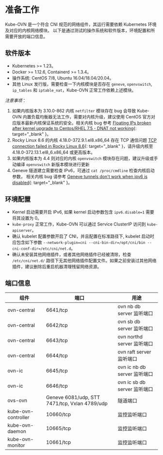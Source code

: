 # 准备工作

Kube-OVN 是一个符合 CNI 规范的网络组件，其运行需要依赖 Kubernetes 环境及对应的内核网络模块。
以下是通过测试的操作系统和软件版本，环境配置和所需要开放的端口信息。

## 软件版本

- Kubernetes >= 1.23。
- Docker >= 1.12.6, Containerd >= 1.3.4。
- 操作系统: CentOS 7/8, Ubuntu 16.04/18.04/20.04。
- 其他 Linux 发行版，需要检查一下内核模块是否存在 `geneve`, `openvswitch`, `ip_tables` 和 `iptable_nat`，Kube-OVN 正常工作依赖上述模块。

*注意事项*：

1. 如果内核版本为 3.10.0-862 内核 `netfilter` 模块存在 bug 会导致 Kube-OVN 内置负载均衡器无法工作，需要对内核升级，建议使用 CentOS 官方对应版本最新内核保证系统的安全。相关内核 bug 参考 [Floating IPs broken after kernel upgrade to Centos/RHEL 7.5 - DNAT not working](https://bugs.launchpad.net/neutron/+bug/1776778){: target="_blank" }。
2. Rocky Linux 8.6 的内核 4.18.0-372.9.1.el8.x86_64 存在 TCP 通信问题 [TCP connection failed in Rocky Linux 8.6](https://github.com/kubeovn/kube-ovn/issues/1647){: target="_blank" }，请升级内核至 4.18.0-372.13.1.el8_6.x86_64 或更高版本。
3. 如果内核版本为 4.4 则对应的内核 `openvswitch` 模块存在问题，建议升级或手动编译 `openvswitch` 新版本模块进行更新
4. Geneve 隧道建立需要检查 IPv6，可通过 `cat /proc/cmdline` 检查内核启动参数， 相关内核 bug 请参考 [Geneve tunnels don't work when ipv6 is disabled](https://bugs.launchpad.net/ubuntu/+source/linux/+bug/1794232){: target="_blank" }。

## 环境配置

- Kernel 启动需要开启 IPv6, 如果 kernel 启动参数包含 `ipv6.disable=1` 需要将其设置为 0。
- `kube-proxy` 正常工作，Kube-OVN 可以通过 Service ClusterIP 访问到 `kube-apiserver`。
- 确认 kubelet 配置参数开启了 CNI，并且配置在标准路径下, kubelet 启动时应包含如下参数 `--network-plugin=cni --cni-bin-dir=/opt/cni/bin --cni-conf-dir=/etc/cni/net.d`。
- 确认未安装其他网络插件，或者其他网络插件已经被清除，检查 `/etc/cni/net.d/` 路径下无其他网络插件配置文件。如果之前安装过其他网络插件，建议删除后重启机器清理残留网络资源。

## 端口信息

| 组件                | 端口                                          | 用途                           |
| ------------------- | --------------------------------------------- | ------------------------------ |
| ovn-central         | 6641/tcp                                      | ovn nb db server 监听端口     |
| ovn-central         | 6642/tcp                                      | ovn sb db server 监听端口     |
| ovn-central         | 6643/tcp                                      | ovn northd server 监听端口    |
| ovn-central         | 6644/tcp                                      | ovn raft server 监听端口      |
| ovn-ic              | 6645/tcp                                      | ovn ic nb db server 监听端口  |
| ovn-ic              | 6646/tcp                                      | ovn ic sb db server 监听端口  |
| ovs-ovn             | Geneve 6081/udp, STT 7471/tcp, Vxlan 4789/udp | 隧道端口                      |
| kube-ovn-controller | 10660/tcp                                     | 监控监听端口                   |
| kube-ovn-daemon     | 10665/tcp                                     | 监控监听端口                   |
| kube-ovn-monitor    | 10661/tcp                                     | 监控监听端口                   |
